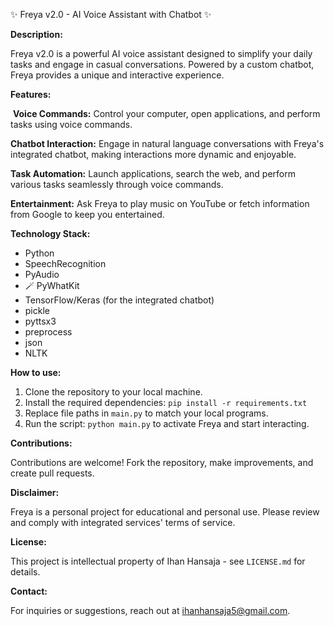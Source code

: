 ✨ Freya v2.0 - AI Voice Assistant with Chatbot ✨

**Description:**

Freya v2.0 is a powerful AI voice assistant designed to simplify your daily tasks and engage in casual conversations. Powered by a custom chatbot, Freya provides a unique and interactive experience.

**Features:**

️ **Voice Commands:** Control your computer, open applications, and perform tasks using voice commands.

 **Chatbot Interaction:** Engage in natural language conversations with Freya's integrated chatbot, making interactions more dynamic and enjoyable.
 
 **Task Automation:** Launch applications, search the web, and perform various tasks seamlessly through voice commands.
 
 **Entertainment:** Ask Freya to play music on YouTube or fetch information from Google to keep you entertained.

**Technology Stack:**

*   Python
*   SpeechRecognition
*   PyAudio
*  🪄 PyWhatKit
*   TensorFlow/Keras (for the integrated chatbot)
*   pickle
*   pyttsx3
*   preprocess
*   json
*   NLTK

**How to use:**

1. Clone the repository to your local machine.
2. Install the required dependencies: `pip install -r requirements.txt`
3. Replace file paths in `main.py` to match your local programs.
4. Run the script: `python main.py` to activate Freya and start interacting.

**Contributions:**

Contributions are welcome! Fork the repository, make improvements, and create pull requests.

**Disclaimer:**

Freya is a personal project for educational and personal use. Please review and comply with integrated services' terms of service.

**License:**

This project is intellectual property of Ihan Hansaja - see `LICENSE.md` for details.

**Contact:**

For inquiries or suggestions, reach out at ihanhansaja5@gmail.com.
